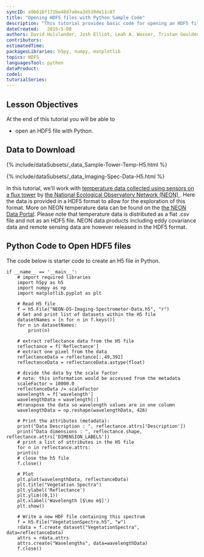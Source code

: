```yaml
---
syncID: a9b616f171be48d7a0ea2d539de11c87
title: "Opening HDF5 files with Python Sample Code" 
description: "This tutorial provides basic code for opening an HDF5 file in Python using the h5py, numpy, and matplotlib libraries."
dateCreated:   2015-5-08 
authors: David Hulslander, Josh Elliot, Leah A. Wasser, Tristan Goulden
contributors:
estimatedTime:
packagesLibraries: h5py, numpy, matplotlib
topics: HDF5
languagesTool: python
dataProduct:
code1: 
tutorialSeries:
---
```


<div id="objectives" markdown="1">

## Lesson Objectives 

At the end of this tutorial you will be able to

* open an HDF5 file with Python. 


## Data to Download

{% include/dataSubsets/_data_Sample-Tower-Temp-H5.html %}

{% include/dataSubsets/_data_Imaging-Spec-Data-H5.html %}

</div>

In this tutorial, we'll work with 
<a href="http://neonscience.org/science-design/collection-methods/flux-tower-measurements"> 
temperature data collected using sensors on a flux tower</a> 
by 
<a href="http://{{ site.baseurl }}" target="_blank">the National 
Ecological Observatory Network (NEON) </a>. Here the data is provided in a HDF5 
format to allow for the exploration of this format. More on NEON temperature 
data can be found on the 
<a href="http://data.neon.org" target="_blank">the NEON Data Portal</a>. 
Please note that temperature data is distributed as a flat .csv file and not as an 
HDF5 file. NEON data products including eddy covariance data and remote sensing 
data are however released in the HDF5 format.


## Python Code to Open HDF5 files

The code below is starter code to create an H5 file in Python.

    if __name__ == '__main__':
		# import required libraries
		import h5py as h5
		import numpy as np
		import matplotlib.pyplot as plt
    
		# Read H5 file
		f = h5.File("NEON-DS-Imaging-Spectrometer-Data.h5", "r")
		# Get and print list of datasets within the H5 file
		datasetNames = [n for n in f.keys()]
		for n in datasetNames:
			print(n)
		
		# extract reflectance data from the H5 file
		reflectance = f['Reflectance']
		# extract one pixel from the data
		reflectanceData = reflectance[:,49,392]
		reflectanceData = reflectanceData.astype(float)

		# divide the data by the scale factor
		# note: this information would be accessed from the metadata
		scaleFactor = 10000.0
		reflectanceData /= scaleFactor
		wavelength = f['wavelength']
		wavelengthData = wavelength[:]
		#transpose the data so wavelength values are in one column
		wavelengthData = np.reshape(wavelengthData, 426)
    
		# Print the attributes (metadata):
		print("Data Description : ", reflectance.attrs['Description'])
		print("Data dimensions : ", reflectance.shape, reflectance.attrs['DIMENSION_LABELS'])
		# print a list of attributes in the H5 file
		for n in reflectance.attrs:
		print(n)
		# close the h5 file
		f.close()
    
		# Plot
		plt.plot(wavelengthData, reflectanceData)
		plt.title("Vegetation Spectra")
		plt.ylabel('Reflectance')
		plt.ylim((0,1))
		plt.xlabel('Wavelength [$\mu m$]')
		plt.show()
	    
		# Write a new HDF file containing this spectrum
		f = h5.File("VegetationSpectra.h5", "w")
		rdata = f.create_dataset("VegetationSpectra", data=reflectanceData)
		attrs = rdata.attrs
		attrs.create("Wavelengths", data=wavelengthData)
		f.close()
